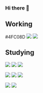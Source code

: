 ### Hi there 👋
<!-- [![Top Langs](https://github-readme-stats.vercel.app/api/top-langs/?username=easyhz&layout=compact)](https://github.com/easyhz/github-readme-stats) -->
<!--
**EASYhz/easyhz** is a ✨ _special_ ✨ repository because its `README.md` (this file) appears on your GitHub profile.

Here are some ideas to get you started:

- 🔭 I’m currently working on ...
- 🌱 I’m currently learning ...
- 👯 I’m looking to collaborate on ...
- 🤔 I’m looking for help with ...
- 💬 Ask me about ...
- 📫 How to reach me: ...
- 😄 Pronouns: ...
- ⚡ Fun fact: ...
[![Top Langs](https://github-readme-stats.vercel.app/api/top-langs/?username=easyhz)](https://github.com/easyhz/github-readme-stats)

[![Anurag's GitHub stats](https://github-readme-stats.vercel.app/api?username=easyhz)](https://github.com/easyhz/github-readme-stats)
-->

## Working
#4FC08D
<img src="https://img.shields.io/badge/Vuejs-4FC08D?style=for-the-badge&logo=Vuejs&logoColor=white"> <img src="https://img.shields.io/badge/Spring-6DB33F?style=for-the-badge&logo=Spring&logoColor=white"> 

## Studying 
<img src="https://img.shields.io/badge/Android-3DDC84?style=for-the-badge&logo=Android&logoColor=white"> <img src="https://img.shields.io/badge/AndroidStudio-3DDC84?style=for-the-badge&logo=AndroidStudio&logoColor=white">
<img src="https://img.shields.io/badge/Kotlin-7F52FF?style=for-the-badge&logo=Kotlin&logoColor=white">

<img src="https://img.shields.io/badge/React-61DAFB?style=for-the-badge&logo=React&logoColor=black"> <img src="https://img.shields.io/badge/Redux-764ABC?style=for-the-badge&logo=Redux&logoColor=white">
<img src="https://img.shields.io/badge/TypeScript-3178C6?style=for-the-badge&logo=TypeScript&logoColor=white">

<img src="https://img.shields.io/badge/SpringBoot-6DB33F?style=for-the-badge&logo=SpringBoot&logoColor=white"> 

<img src="https://img.shields.io/badge/Python-3776AB?style=for-the-badge&logo=Python&logoColor=white">

